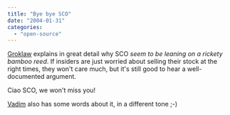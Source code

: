```yaml
---
title: "Bye bye SCO"
date: "2004-01-31"
categories: 
  - "open-source"
---
```


[Groklaw](http://www.groklaw.net/article.php?story=20040130235310123) explains in great detail why SCO _seem to be leaning on a rickety bamboo reed_. If insiders are just worried about selling their stock at the right times, they won't care much, but it's still good to hear a well-documented argument.

Ciao SCO, we won't miss you!

[Vadim](http://blog.reverycodes.com/archives/000012.html) also has some words about it, in a different tone ;-)
